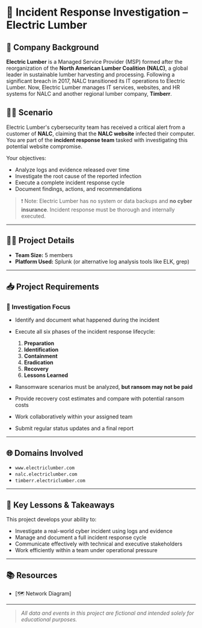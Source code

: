 # 🔐 Incident Response Investigation – Electric Lumber

## 🏢 Company Background

**Electric Lumber** is a Managed Service Provider (MSP) formed after the reorganization of the **North American Lumber Coalition (NALC)**, a global leader in sustainable lumber harvesting and processing. Following a significant breach in 2017, NALC transitioned its IT operations to Electric Lumber. Now, Electric Lumber manages IT services, websites, and HR systems for NALC and another regional lumber company, **Timberr**.

## 🧑‍💻 Scenario

Electric Lumber's cybersecurity team has received a critical alert from a customer of **NALC**, claiming that the **NALC website** infected their computer. You are part of the **incident response team** tasked with investigating this potential website compromise.

Your objectives:
- Analyze logs and evidence released over time
- Investigate the root cause of the reported infection
- Execute a complete incident response cycle
- Document findings, actions, and recommendations

> ❗ Note: Electric Lumber has no system or data backups and **no cyber insurance**. Incident response must be thorough and internally executed.

---

## 🧑‍💻 Project Details

- **Team Size:** 5 members  
- **Platform Used:** Splunk (or alternative log analysis tools like ELK, grep)

---

## 📥 Project Requirements

### 🔎 Investigation Focus

- Identify and document what happened during the incident
- Execute all six phases of the incident response lifecycle:
  1. **Preparation**
  2. **Identification**
  3. **Containment**
  4. **Eradication**
  5. **Recovery**
  6. **Lessons Learned**

- Ransomware scenarios must be analyzed, **but ransom may not be paid**
- Provide recovery cost estimates and compare with potential ransom costs
- Work collaboratively within your assigned team
- Submit regular status updates and a final report

---

## 🌐 Domains Involved

- `www.electriclumber.com`
- `nalc.electriclumber.com`
- `timberr.electriclumber.com`

---

## 🧠 Key Lessons & Takeaways

This project develops your ability to:

- Investigate a real-world cyber incident using logs and evidence
- Manage and document a full incident response cycle
- Communicate effectively with technical and executive stakeholders
- Work efficiently within a team under operational pressure

---

## 📚 Resources

- [🗺️ Network Diagram]

---

> *All data and events in this project are fictional and intended solely for educational purposes.*

